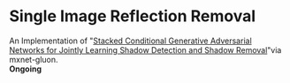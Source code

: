# Single Image Reflection Removal   
An Implementation of "[Stacked Conditional Generative Adversarial Networks for Jointly Learning Shadow Detection and Shadow Removal](https://arxiv.org/abs/1712.02478)"via mxnet-gluon.   
**Ongoing**
